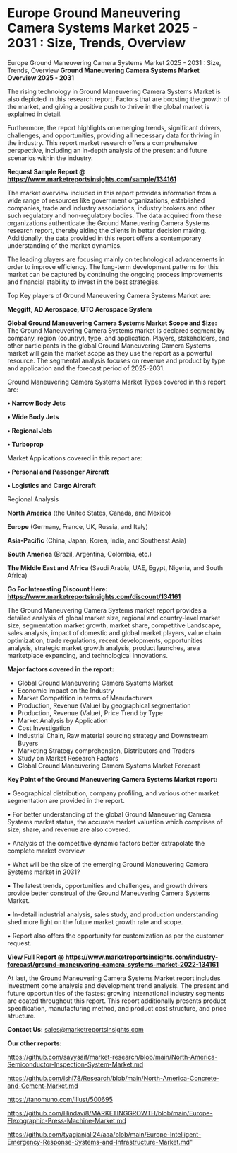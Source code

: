 # Europe Ground Maneuvering Camera Systems Market 2025 - 2031 : Size, Trends, Overview
 Europe Ground Maneuvering Camera Systems Market 2025 - 2031 : Size, Trends, Overview
<Strong> Ground Maneuvering Camera Systems Market Overview 2025 - 2031</strong>

The rising technology in Ground Maneuvering Camera Systems Market is also depicted in this research report. Factors that are boosting the growth of the market, and giving a positive push to thrive in the global market is explained in detail.

Furthermore, the report highlights on emerging trends, significant drivers, challenges, and opportunities, providing all necessary data for thriving in the industry. This report market research offers a comprehensive perspective, including an in-depth analysis of the present and future scenarios within the industry.

<strong>Request Sample Report @ <a href=https://www.marketreportsinsights.com/sample/134161>https://www.marketreportsinsights.com/sample/134161</a></strong>

The market overview included in this report provides information from a wide range of resources like government organizations, established companies, trade and industry associations, industry brokers and other such regulatory and non-regulatory bodies. The data acquired from these organizations authenticate the Ground Maneuvering Camera Systems research report, thereby aiding the clients in better decision making. Additionally, the data provided in this report offers a contemporary understanding of the market dynamics.

The leading players are focusing mainly on technological advancements in order to improve efficiency. The long-term development patterns for this market can be captured by continuing the ongoing process improvements and financial stability to invest in the best strategies.

Top Key players of Ground Maneuvering Camera Systems Market are:

<strong>Meggitt, AD Aerospace, UTC Aerospace System</strong>

<strong><b>Global Ground Maneuvering Camera Systems Market Scope and Size:</b></strong>
The Ground Maneuvering Camera Systems market is declared segment by company, region (country), type, and application. Players, stakeholders, and other participants in the global Ground Maneuvering Camera Systems market will gain the market scope as they use the report as a powerful resource. The segmental analysis focuses on revenue and product by type and application and the forecast period of 2025-2031.

Ground Maneuvering Camera Systems Market Types covered in this report are:

<strong>• Narrow Body Jets

• Wide Body Jets

• Regional Jets

• Turboprop</strong>

Market Applications covered in this report are:

<strong>• Personal and Passenger Aircraft

• Logistics and Cargo Aircraft</strong> 

Regional Analysis

<strong>North America</strong> (the United States, Canada, and Mexico)

<strong>Europe</strong> (Germany, France, UK, Russia, and Italy)

<strong>Asia-Pacific</strong> (China, Japan, Korea, India, and Southeast Asia)

<strong>South America</strong> (Brazil, Argentina, Colombia, etc.)

<strong>The Middle East and Africa</strong> (Saudi Arabia, UAE, Egypt, Nigeria, and South Africa)

<strong>Go For Interesting Discount Here: <a href=https://www.marketreportsinsights.com/discount/134161>https://www.marketreportsinsights.com/discount/134161</a></strong>

The Ground Maneuvering Camera Systems market report provides a detailed analysis of global market size, regional and country-level market size, segmentation market growth, market share, competitive Landscape, sales analysis, impact of domestic and global market players, value chain optimization, trade regulations, recent developments, opportunities analysis, strategic market growth analysis, product launches, area marketplace expanding, and technological innovations.

<strong><b>Major factors covered in the report:</b></strong>
<ul>
  <li>Global Ground Maneuvering Camera Systems Market </li>
  <li>Economic Impact on the Industry</li>
  <li>Market Competition in terms of Manufacturers</li>
  <li>Production, Revenue (Value) by geographical segmentation</li>
  <li>Production, Revenue (Value), Price Trend by Type</li>
  <li>Market Analysis by Application</li>
  <li>Cost Investigation</li>
  <li>Industrial Chain, Raw material sourcing strategy and Downstream Buyers</li>
  <li>Marketing Strategy comprehension, Distributors and Traders</li>
  <li>Study on Market Research Factors</li>
  <li>Global Ground Maneuvering Camera Systems Market Forecast</li>
</ul>

<strong><b>Key Point of the Ground Maneuvering Camera Systems Market report:</b></strong>

• Geographical distribution, company profiling, and various other market segmentation are provided in the report.

• For better understanding of the global Ground Maneuvering Camera Systems market status, the accurate market valuation which comprises of size, share, and revenue are also covered.

• Analysis of the competitive dynamic factors better extrapolate the complete market overview

• What will be the size of the emerging Ground Maneuvering Camera Systems market in 2031?

• The latest trends, opportunities and challenges, and growth drivers provide better construal of the Ground Maneuvering Camera Systems Market.

• In-detail industrial analysis, sales study, and production understanding shed more light on the future market growth rate and scope.

• Report also offers the opportunity for customization as per the customer request.

<strong><b>View Full Report @ <a href=https://www.marketreportsinsights.com/industry-forecast/ground-maneuvering-camera-systems-market-2022-134161>https://www.marketreportsinsights.com/industry-forecast/ground-maneuvering-camera-systems-market-2022-134161</a></b></strong>


At last, the Ground Maneuvering Camera Systems Market report includes investment come analysis and development trend analysis. The present and future opportunities of the fastest growing international industry segments are coated throughout this report. This report additionally presents product specification, manufacturing method, and product cost structure, and price structure.

<strong>Contact Us:</strong>
sales@marketreportsinsights.com

<strong>Our other reports:</strong>

<a href=https://github.com/sayysaif/market-research/blob/main/North-America-Semiconductor-Inspection-System-Market.md>https://github.com/sayysaif/market-research/blob/main/North-America-Semiconductor-Inspection-System-Market.md</a>

<a href=https://github.com/Ishi78/Research/blob/main/North-America-Concrete-and-Cement-Market.md>https://github.com/Ishi78/Research/blob/main/North-America-Concrete-and-Cement-Market.md</a>

<a href=https://tanomuno.com/illust/500695>https://tanomuno.com/illust/500695</a>

<a href=https://github.com/Hindavi8/MARKETINGGROWTH/blob/main/Europe-Flexographic-Press-Machine-Market.md>https://github.com/Hindavi8/MARKETINGGROWTH/blob/main/Europe-Flexographic-Press-Machine-Market.md</a>

<a href=https://github.com/tyagianjali24/aaa/blob/main/Europe-Intelligent-Emergency-Response-Systems-and-Infrastructure-Market.md>https://github.com/tyagianjali24/aaa/blob/main/Europe-Intelligent-Emergency-Response-Systems-and-Infrastructure-Market.md</a>"
